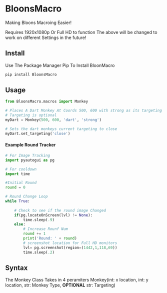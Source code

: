 # BloonsMacro

Making Bloons Macroing Easier!

Requires 1920x1080p Or Full HD to function
The above will be changed to work on different Settings in the future!

## Install

Use The Package Manager Pip To Install BloonMacro

```bash
pip install BloonsMacro
```


## Usage

```python
from BloonsMacro.macros import Monkey

# Places A Dart Monkey At Coords 500, 600 with strong as its targeting
# Targeting is optional
myDart = Monkey(500, 600, 'dart', 'strong')

# Sets the dart monkeys current targeting to close
myDart.set_targeting('close')


```

#### Example Round Tracker
```python
# For Image Tracking
import pyautogui as pg

# For cooldown
import time

#Initial Round
round = 0

# Round Change Loop
while True:
    
    # Check to see if the round image Changed 
    if(pg.locateOnScreen(lvl) != None):
        time.sleep(.9)
    else: 
        # Increase Rounf Num
        round += 1
        print('Round: ' + round)
        # screenshot location for Full HD monitors
        lvl= pg.screenshot(region=(1442,1,118,69))
        time.sleep(.2)

```

## Syntax

The Monkey Class Takes in 4 peramiters
Monkey(int: x location, int: y location, str: Monkey Type, **OPTIONAL** str: Targeting)







